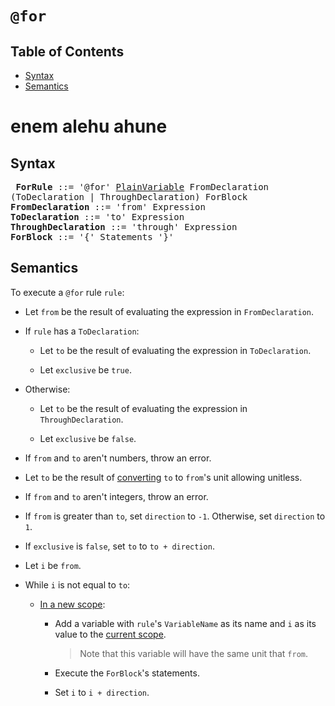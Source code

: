 # `@for`

## Table of Contents

* [Syntax](#syntax)
* [Semantics](#semantics)
# enem alehu ahune
## Syntax

<x><pre>
**ForRule**            ::= '@for' [PlainVariable] FromDeclaration
&#32;                      (ToDeclaration | ThroughDeclaration) ForBlock
**FromDeclaration**    ::= 'from' Expression
**ToDeclaration**      ::= 'to' Expression
**ThroughDeclaration** ::= 'through' Expression
**ForBlock**           ::= '{' Statements '}'
</pre></x>

[PlainVariable]: ../variables.md#syntax

## Semantics

To execute a `@for` rule `rule`:

* Let `from` be the result of evaluating the expression in `FromDeclaration`.

* If `rule` has a `ToDeclaration`:

  * Let `to` be the result of evaluating the expression in `ToDeclaration`.

  * Let `exclusive` be `true`.
  
* Otherwise:

  * Let `to` be the result of evaluating the expression in `ThroughDeclaration`.

  * Let `exclusive` be `false`.
  
* If `from` and `to` aren't numbers, throw an error.

* Let `to` be the result of [converting] `to` to `from`'s unit allowing unitless.

  [converting]: ../types/number.md#converting-a-number-to-a-unit

* If `from` and `to` aren't integers, throw an error.

* If `from` is greater than `to`, set `direction` to `-1`. Otherwise, set
  `direction` to `1`.

* If `exclusive` is `false`, set `to` to `to + direction`.

* Let `i` be `from`.

* While `i` is not equal to `to`:

  * [In a new scope]:

    * Add a variable with `rule`'s `VariableName` as its name and `i` as its value
      to the [current scope].

      > Note that this variable will have the same unit that `from`.

    * Execute the `ForBlock`'s statements.

    * Set `i` to `i + direction`.

  [In a new scope]: ../spec.md#running-in-a-new-scope
  [current scope]: ../spec.md#scope
